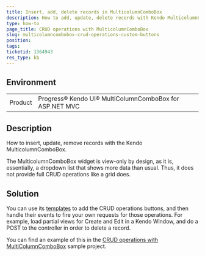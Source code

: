 ```yaml
---
title: Insert, add, delete records in MulticolumnComboBox
description: How to add, update, delete records with Kendo MulticolumnComboBox
type: how-to
page_title: CRUD operations with MulticolumnComboBox
slug: multicolumncombobox-crud-operations-custom-buttons
position: 
tags: 
ticketid: 1364943
res_type: kb
---
```


## Environment
<table>
	<tr>
		<td>Product</td>
		<td>Progress® Kendo UI® MultiColumnComboBox for ASP.NET MVC</td>
	</tr>
</table>


## Description
How to insert, update, remove records with the Kendo MulticolumnComboBox.

The MulticolumnComboBox widget is view-only by design, as it is, essentially, a dropdown list that shows more data than usual. Thus, it does not provide full CRUD operations like a grid does.

## Solution
You can use its [templates](https://docs.telerik.com/kendo-ui/controls/editors/multicolumncombobox/overview#templates) to add the CRUD operations buttons, and then handle their events to fire your own requests for those operations. For example, load partial views for Create and Edit in a Kendo Window, and do a POST to the controller in order to delete a record.

You can find an example of this in the [CRUD operations with MultiColumnComboBox](https://github.com/telerik/ui-for-aspnet-mvc-examples/tree/master/MultiColumnComboBox/CRUD) sample project.
